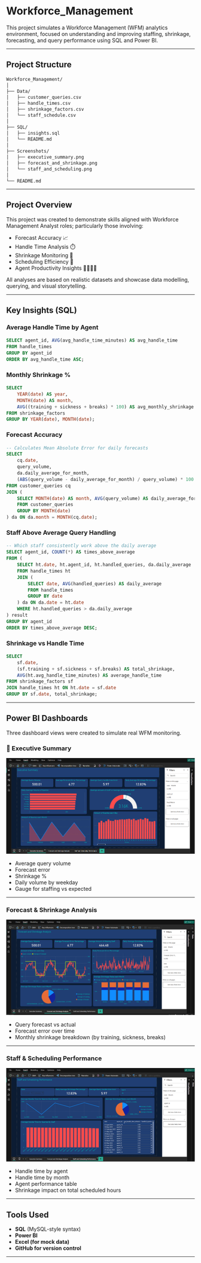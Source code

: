 
# Workforce_Management 

This project simulates a Workforce Management (WFM) analytics environment, focused on understanding and improving staffing, shrinkage, forecasting, and query performance using SQL and Power BI.

---

## Project Structure

```
Workforce_Management/
│
├── Data/
│   ├── customer_queries.csv
│   ├── handle_times.csv
│   ├── shrinkage_factors.csv
│   └── staff_schedule.csv
│
├── SQL/
│   ├── insights.sql
│   └── README.md
│
├── Screenshots/
│   ├── executive_summary.png
│   ├── forecast_and_shrinkage.png
│   └── staff_and_scheduling.png
│
└── README.md
```

---

## Project Overview

This project was created to demonstrate skills aligned with Workforce Management Analyst roles; particularly those involving:

- Forecast Accuracy 📈  
- Handle Time Analysis ⏱️  
- Shrinkage Monitoring 💨  
- Scheduling Efficiency 📅  
- Agent Productivity Insights 👨‍💼👩‍💼

All analyses are based on realistic datasets and showcase data modelling, querying, and visual storytelling.

---

## Key Insights (SQL)

### Average Handle Time by Agent

```sql
SELECT agent_id, AVG(avg_handle_time_minutes) AS avg_handle_time
FROM handle_times
GROUP BY agent_id
ORDER BY avg_handle_time ASC;
```

### Monthly Shrinkage %

```sql
SELECT 
    YEAR(date) AS year,
    MONTH(date) AS month,
    AVG((training + sickness + breaks) * 100) AS avg_monthly_shrinkage
FROM shrinkage_factors
GROUP BY YEAR(date), MONTH(date);
```

### Forecast Accuracy

```sql
-- Calculates Mean Absolute Error for daily forecasts
SELECT 
    cq.date,
    query_volume,
    da.daily_average_for_month,
    (ABS(query_volume - daily_average_for_month) / query_volume) * 100 AS mean_absolute_error_percentage
FROM customer_queries cq
JOIN (
    SELECT MONTH(date) AS month, AVG(query_volume) AS daily_average_for_month
    FROM customer_queries
    GROUP BY MONTH(date)
) da ON da.month = MONTH(cq.date);
```

### Staff Above Average Query Handling

```sql
-- Which staff consistently work above the daily average
SELECT agent_id, COUNT(*) AS times_above_average
FROM (
    SELECT ht.date, ht.agent_id, ht.handled_queries, da.daily_average
    FROM handle_times ht
    JOIN (
        SELECT date, AVG(handled_queries) AS daily_average
        FROM handle_times
        GROUP BY date
    ) da ON da.date = ht.date
    WHERE ht.handled_queries > da.daily_average
) result
GROUP BY agent_id
ORDER BY times_above_average DESC;
```

### Shrinkage vs Handle Time

```sql
SELECT 
    sf.date,
    (sf.training + sf.sickness + sf.breaks) AS total_shrinkage,
    AVG(ht.avg_handle_time_minutes) AS average_handle_time
FROM shrinkage_factors sf
JOIN handle_times ht ON ht.date = sf.date
GROUP BY sf.date, total_shrinkage;
```

---

## Power BI Dashboards

Three dashboard views were created to simulate real WFM monitoring.

### 🧾 Executive Summary
![Executive Summary](Screenshots/executive_summary.png)

- Average query volume
- Forecast error
- Shrinkage %
- Daily volume by weekday
- Gauge for staffing vs expected

---

### Forecast & Shrinkage Analysis
![Forecast and Shrinkage](Screenshots/forecast_and_shrinkage.png)

- Query forecast vs actual
- Forecast error over time
- Monthly shrinkage breakdown (by training, sickness, breaks)

---

### Staff & Scheduling Performance
![Staff and Scheduling](Screenshots/staff_and_scheduling.png)

- Handle time by agent
- Handle time by month
- Agent performance table
- Shrinkage impact on total scheduled hours

---

## Tools Used

- **SQL** (MySQL-style syntax)
- **Power BI**
- **Excel (for mock data)**
- **GitHub for version control**


---

